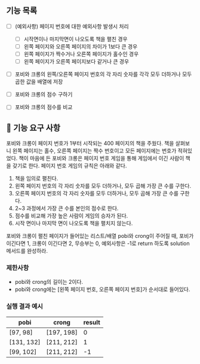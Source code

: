 ## 기능 목록

- [ ] (예외사항) 페이지 번호에 대한 예외사항 발생시 처리
  - [ ] 시작면이나 마지막면이 나오도록 책을 펼친 경우
  - [ ] 왼쪽 페이지와 오른쪽 페이지의 차이가 1보다 큰 경우
  - [ ] 왼쪽 페이지가 짝수거나 오른쪽 페이지가 홀수인 경우
  - [ ] 왼쪽 페이지가 오른쪽 페이지보다 같거나 큰 경우
- [ ] 포비와 크롱의 왼쪽/오른쪽 페이지 번호의 각 자리 숫자를 각각 모두 더하거나 모두 곱한 값을 배열에 저장
- [ ] 포비와 크롱의 점수 구하기
- [ ] 포비와 크롱의 점수를 비교
  

## 🚀 기능 요구 사항

포비와 크롱이 페이지 번호가 1부터 시작되는 400 페이지의 책을 주웠다. 책을 살펴보니 왼쪽 페이지는 홀수, 오른쪽 페이지는 짝수 번호이고 모든 페이지에는 번호가 적혀있었다. 책이 마음에 든 포비와 크롱은 페이지 번호 게임을 통해 게임에서 이긴 사람이 책을 갖기로 한다. 페이지 번호 게임의 규칙은 아래와 같다.

1. 책을 임의로 펼친다.
2. 왼쪽 페이지 번호의 각 자리 숫자를 모두 더하거나, 모두 곱해 가장 큰 수를 구한다.
3. 오른쪽 페이지 번호의 각 자리 숫자를 모두 더하거나, 모두 곱해 가장 큰 수를 구한다.
4. 2~3 과정에서 가장 큰 수를 본인의 점수로 한다.
5. 점수를 비교해 가장 높은 사람이 게임의 승자가 된다.
6. 시작 면이나 마지막 면이 나오도록 책을 펼치지 않는다.

포비와 크롱이 펼친 페이지가 들어있는 리스트/배열 pobi와 crong이 주어질 때, 포비가 이긴다면 1, 크롱이 이긴다면 2, 무승부는 0, 예외사항은 -1로 return 하도록 solution 메서드를 완성하라.

### 제한사항

- pobi와 crong의 길이는 2이다.
- pobi와 crong에는 [왼쪽 페이지 번호, 오른쪽 페이지 번호]가 순서대로 들어있다.

### 실행 결과 예시

| pobi | crong | result |
| --- | --- | --- |
| [97, 98] | [197, 198] | 0 |
| [131, 132] | [211, 212] | 1 |
| [99, 102] | [211, 212] | -1 |
